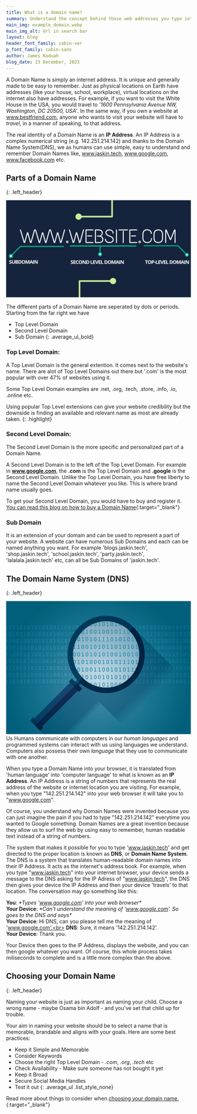```yaml
---
title: What is a domain name?
summary: Understand the concept behind those web addresses you type into your internet browser and see how you can apply this knowledge when deciding on your own domain name.
main_img: example_domain.webp
main_img_alt: Url in search bar
layout: blog
header_font_family: cabin-ver
p_font_family: cabin-sans
author: James Koduah
blog_date: 23 December, 2023
---
```



A Domain Name is simply an internet address. It is unique and generally made to be easy to remember. Just as physical locations on Earth have addresses (like your house, school, workplace), virtual locations on the internet also have addresses. For example, if you want to visit the White House in the USA, you would travel to *'1600 Pennsylvania Avenue NW, Washington, DC 20500, USA'*.
In the same way, if you own a website at www.bestfriend.com, anyone who wants to visit your website will have to *travel*, in a manner of speaking, to that address.

The real identity of a Domain Name is an **IP Address**. An IP Address is a complex numerical string (e.g. 142.251.214.142) and thanks to the Domain Name System(DNS), we as humans can use simple, easy to understand and remember Domain Names like, www.jaskin.tech, www.google.com, www.facebook.com etc. 

## Parts of a Domain Name
{: .left_header}

![Parts of a domain name](/images/parts-of-domain-name.jpg)

The different parts of a Domain Name are seperated by dots or periods. Starting from the far right we have

* Top Level Domain
* Second Level Domain
* Sub Domain 
{: .average_ul_bold}

### Top Level Domain:

A Top Level Domain is the general extention. It comes next to the website's name. There are alot of Top Level Domains out there but '.com' is the most popular with over 47% of websites using it.

Some Top Level Domain examples are .net, .org, .tech, .store, .info, .io, .online etc.

Using popular Top Level extensions can give your website credibility but the downside is finding an available and relevant name as most are already taken.
{: .highlight}



### Second Level Domain:
The Second Level Domain is the more specific and personalized part of a Domain Name.

A Second Level Domain is to the left of the Top Level Domain. For example in **www.google.com**, the **.com** is the Top Level Domain and **.google** is the Second Level Domain. Unlike the Top Level Domain, you have free liberty to name the Second Level Domain whatever you like. This is where brand name usually goes.

To get your Second Level Domain, you would have to buy and register it. [You can read this blog on how to buy a Domain Name](/blogs/buying-a-domain-name){:target="_blank"}

### Sub Domain
It is an extension of your domain and can be used to represent a part of your website. A website can have numerous Sub Domains and each can be named anything you want. For example 'blogs.jaskin.tech', 'shop.jaskin.tech', 'school.jaskin.tech', 'party.jaskin.tech', 'lalalala.jaskin.tech' etc, can all be Sub Domains of 'jaskin.tech'.


## The Domain Name System (DNS)
{: .left_header}

![Magnifing glass over binary code](/images/OILI620.jpg)
Us Humans communicate with computers in our *human languages* and programmed systems can interact with us using languages we understand. Computers also possess their own *language* that they use to communicate with one another.

When you type a Domain Name into your browser, it is translated from 'human language' into 'computer language' to what is known as an **IP Address**.
An IP Address is a string of numbers that represents the real address of the website or internet location you are visiting. For example, when you type "142.251.214.142" into your web browser it will take you to "www.google.com".

Of course, you understand why Domain Names were invented because you can just imagine the pain if you had to type "142.251.214.142" everytime you wanted to Google something. Domain Names are a great invention because they allow us to surf the web by using easy to remember, human readable text instead of a string of numbers.

The system that makes it possible for you to type 'www.jaskin.tech' and get directed to the proper location is known as **DNS**, or **Domain Name System**. The DNS is a system that translates human-readable domain names into their IP Address. It acts as the internet's address book. For example, when you type "www.jaskin.tech" into your internet browser, your device sends a message to the DNS asking for the IP Adress of "www.jaskin.tech", the DNS then gives your device the IP Address and then your device 'travels' to that location. The conversation may go something like this:

**You**: *\*Types 'www.google.com' into your web browser\**<br>
**Your Device**: *\*Can't understand the meaning of 'www.google.com'. So goes to the DNS and says\**<br>
**Your Device**: Hi DNS, can you please tell me the meaning of 'www.google.com'.<br>
**DNS**: Sure, it means '142.251.214.142'.<br>
**Your Device**: Thank you.<br>

Your Device then goes to the IP Address, displays the website, and you can then google whatever you want. Of course, this whole process takes miliseconds to complete and is a little more complex than the above.



## Choosing your Domain Name
{: .left_header}

Naming your website is just as important as naming your child. Choose a wrong name - maybe Osama bin Adolf - and you've set that child up for trouble.

Your aim in naming your website should be to select a name that is memorable, brandable and aligns with your goals. Here are some best practices:

* Keep it Simple and Memorable
* Consider Keywords
* Choose the right Top Level Domain - *.com*, *.org*, *.tech* etc
* Check Availability - Make sure someone has not bought it yet
* Keep it Broad
* Secure Social Media Handles
* Test it out
{: .average_ul .list_style_none}

Read more about things to consider when [choosing your domain name.](/){:target="_blank"}